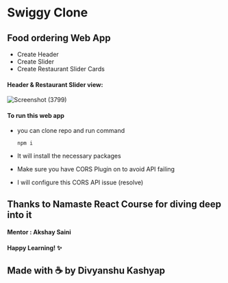 # Swiggy Clone

## Food ordering Web App

- Create Header
- Create Slider
- Create Restaurant Slider Cards

#### Header & Restaurant Slider view:

![Screenshot (3799)](https://github.com/Lucky-Kashyap/Swiggy_clone/assets/88204554/c3f43971-6d1b-418c-87ab-2e04cff9bfce)


#### To run this web app

- you can clone repo and run command

      npm i

- It will install the necessary packages
- Make sure you have CORS Plugin on to avoid API failing
- I will configure this CORS API issue (resolve)

## Thanks to Namaste React Course for diving deep into it

#### Mentor : Akshay Saini

#### Happy Learning! ✨

## Made with ☕️ by Divyanshu Kashyap
